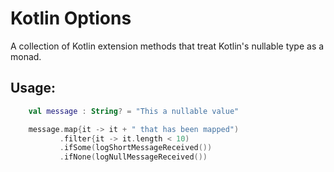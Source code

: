 # Kotlin Options

A collection of Kotlin extension methods that treat Kotlin's nullable type as
a monad.


## Usage:

``` Kotlin
    val message : String? = "This a nullable value"

    message.map{it -> it + " that has been mapped")
           .filter{it -> it.length < 10)
           .ifSome(logShortMessageReceived())
           .ifNone(logNullMessageReceived())
```



